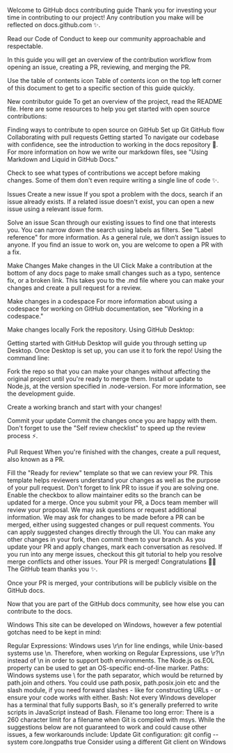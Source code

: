 Welcome to GitHub docs contributing guide
Thank you for investing your time in contributing to our project! Any contribution you make will be reflected on docs.github.com ✨.

Read our Code of Conduct to keep our community approachable and respectable.

In this guide you will get an overview of the contribution workflow from opening an issue, creating a PR, reviewing, and merging the PR.

Use the table of contents icon Table of contents icon on the top left corner of this document to get to a specific section of this guide quickly.

New contributor guide
To get an overview of the project, read the README file. Here are some resources to help you get started with open source contributions:

Finding ways to contribute to open source on GitHub
Set up Git
GitHub flow
Collaborating with pull requests
Getting started
To navigate our codebase with confidence, see the introduction to working in the docs repository 🎊. For more information on how we write our markdown files, see "Using Markdown and Liquid in GitHub Docs."

Check to see what types of contributions we accept before making changes. Some of them don't even require writing a single line of code ✨.

Issues
Create a new issue
If you spot a problem with the docs, search if an issue already exists. If a related issue doesn't exist, you can open a new issue using a relevant issue form.

Solve an issue
Scan through our existing issues to find one that interests you. You can narrow down the search using labels as filters. See "Label reference" for more information. As a general rule, we don’t assign issues to anyone. If you find an issue to work on, you are welcome to open a PR with a fix.

Make Changes
Make changes in the UI
Click Make a contribution at the bottom of any docs page to make small changes such as a typo, sentence fix, or a broken link. This takes you to the .md file where you can make your changes and create a pull request for a review.



Make changes in a codespace
For more information about using a codespace for working on GitHub documentation, see "Working in a codespace."

Make changes locally
Fork the repository.
Using GitHub Desktop:

Getting started with GitHub Desktop will guide you through setting up Desktop.
Once Desktop is set up, you can use it to fork the repo!
Using the command line:

Fork the repo so that you can make your changes without affecting the original project until you're ready to merge them.
Install or update to Node.js, at the version specified in .node-version. For more information, see the development guide.

Create a working branch and start with your changes!

Commit your update
Commit the changes once you are happy with them. Don't forget to use the "Self review checklist" to speed up the review process ⚡.

Pull Request
When you're finished with the changes, create a pull request, also known as a PR.

Fill the "Ready for review" template so that we can review your PR. This template helps reviewers understand your changes as well as the purpose of your pull request.
Don't forget to link PR to issue if you are solving one.
Enable the checkbox to allow maintainer edits so the branch can be updated for a merge. Once you submit your PR, a Docs team member will review your proposal. We may ask questions or request additional information.
We may ask for changes to be made before a PR can be merged, either using suggested changes or pull request comments. You can apply suggested changes directly through the UI. You can make any other changes in your fork, then commit them to your branch.
As you update your PR and apply changes, mark each conversation as resolved.
If you run into any merge issues, checkout this git tutorial to help you resolve merge conflicts and other issues.
Your PR is merged!
Congratulations 🎉🎉 The GitHub team thanks you ✨.

Once your PR is merged, your contributions will be publicly visible on the GitHub docs.

Now that you are part of the GitHub docs community, see how else you can contribute to the docs.

Windows
This site can be developed on Windows, however a few potential gotchas need to be kept in mind:

Regular Expressions: Windows uses \r\n for line endings, while Unix-based systems use \n. Therefore, when working on Regular Expressions, use \r?\n instead of \n in order to support both environments. The Node.js os.EOL property can be used to get an OS-specific end-of-line marker.
Paths: Windows systems use \ for the path separator, which would be returned by path.join and others. You could use path.posix, path.posix.join etc and the slash module, if you need forward slashes - like for constructing URLs - or ensure your code works with either.
Bash: Not every Windows developer has a terminal that fully supports Bash, so it's generally preferred to write scripts in JavaScript instead of Bash.
Filename too long error: There is a 260 character limit for a filename when Git is compiled with msys. While the suggestions below are not guaranteed to work and could cause other issues, a few workarounds include:
Update Git configuration: git config --system core.longpaths true
Consider using a different Git client on Windows
